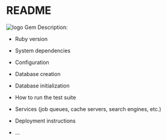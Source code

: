 # README
![logo](http://res.cloudinary.com/lx9gdutds/image/upload/v1497274076/Bspoke_logo_lhifvl.png)
Gem Description:

* Ruby version

* System dependencies

* Configuration

* Database creation

* Database initialization

* How to run the test suite

* Services (job queues, cache servers, search engines, etc.)

* Deployment instructions

* ...
